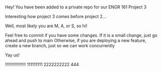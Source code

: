 Hey! You have been added to a private repo for our ENGR 161 Project 3

Interesting how project 3 comes before project 2...

Well, most likely you are M, A, or S, so hi!

Feel free to commit if you have some changes. If it is a small change, just go ahead and push to main
Otherwise, if you are deploying a new feature, create a new branch, just so we can work concurrently

Yay us!

!!!!!!!!!!!!!!!!!
111111111 
2222222222
444
